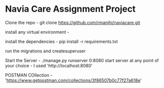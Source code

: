 # Navia Care Assignment Project

Clone the repo - git clone https://github.com/rmanjhi/naviacare.git

install any virtual environment -

install the dependencies - pip install -r requirements.txt

run the migrations and createsuperuser

Start the Server - ./manage.py runserver 0:8080
start server at any point of your choice - I used 'http://localhost:8080'


POSTMAN COllection - 'https://www.getpostman.com/collections/3f86507b0c77f27a618e'
